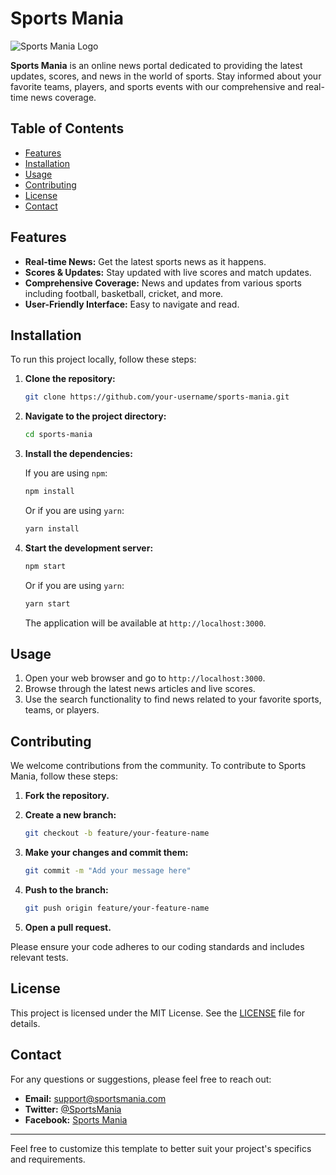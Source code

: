 
# Sports Mania

![Sports Mania Logo](link-to-your-logo-image)

**Sports Mania** is an online news portal dedicated to providing the latest updates, scores, and news in the world of sports. Stay informed about your favorite teams, players, and sports events with our comprehensive and real-time news coverage.

## Table of Contents

- [Features](#features)
- [Installation](#installation)
- [Usage](#usage)
- [Contributing](#contributing)
- [License](#license)
- [Contact](#contact)

## Features

- **Real-time News:** Get the latest sports news as it happens.
- **Scores & Updates:** Stay updated with live scores and match updates.
- **Comprehensive Coverage:** News and updates from various sports including football, basketball, cricket, and more.
- **User-Friendly Interface:** Easy to navigate and read.

## Installation

To run this project locally, follow these steps:

1. **Clone the repository:**

    ```sh
    git clone https://github.com/your-username/sports-mania.git
    ```

2. **Navigate to the project directory:**

    ```sh
    cd sports-mania
    ```

3. **Install the dependencies:**

    If you are using `npm`:

    ```sh
    npm install
    ```

    Or if you are using `yarn`:

    ```sh
    yarn install
    ```

4. **Start the development server:**

    ```sh
    npm start
    ```

    Or if you are using `yarn`:

    ```sh
    yarn start
    ```

    The application will be available at `http://localhost:3000`.

## Usage

1. Open your web browser and go to `http://localhost:3000`.
2. Browse through the latest news articles and live scores.
3. Use the search functionality to find news related to your favorite sports, teams, or players.

## Contributing

We welcome contributions from the community. To contribute to Sports Mania, follow these steps:

1. **Fork the repository.**
2. **Create a new branch:**

    ```sh
    git checkout -b feature/your-feature-name
    ```

3. **Make your changes and commit them:**

    ```sh
    git commit -m "Add your message here"
    ```

4. **Push to the branch:**

    ```sh
    git push origin feature/your-feature-name
    ```

5. **Open a pull request.**

Please ensure your code adheres to our coding standards and includes relevant tests.

## License

This project is licensed under the MIT License. See the [LICENSE](LICENSE) file for details.

## Contact

For any questions or suggestions, please feel free to reach out:

- **Email:** support@sportsmania.com
- **Twitter:** [@SportsMania](https://twitter.com/SportsMania)
- **Facebook:** [Sports Mania](https://facebook.com/SportsMania)

---

Feel free to customize this template to better suit your project's specifics and requirements.
